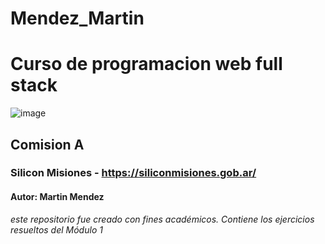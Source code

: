 # Mendez_Martin
#         Curso de programacion web full stack 
![image](https://github.com/Lmptincho/Mendez_Martin/assets/133718278/c8673ab6-4607-4439-a562-e370d00571df)
##   Comision A 
### Silicon Misiones - https://siliconmisiones.gob.ar/ 
####            Autor: Martin Mendez
 *este repositorio fue creado con fines académicos. Contiene los ejercicios
resueltos del Módulo 1* 
